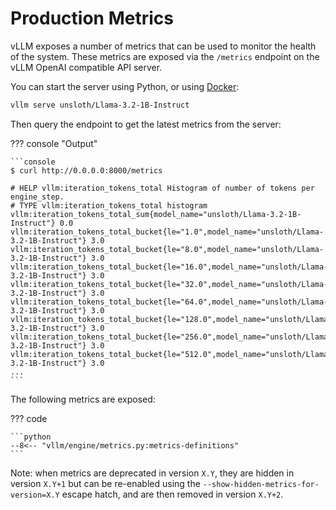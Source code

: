# Production Metrics

vLLM exposes a number of metrics that can be used to monitor the health of the
system. These metrics are exposed via the `/metrics` endpoint on the vLLM
OpenAI compatible API server.

You can start the server using Python, or using [Docker](../deployment/docker.md):

```bash
vllm serve unsloth/Llama-3.2-1B-Instruct
```

Then query the endpoint to get the latest metrics from the server:

??? console "Output"

    ```console
    $ curl http://0.0.0.0:8000/metrics

    # HELP vllm:iteration_tokens_total Histogram of number of tokens per engine_step.
    # TYPE vllm:iteration_tokens_total histogram
    vllm:iteration_tokens_total_sum{model_name="unsloth/Llama-3.2-1B-Instruct"} 0.0
    vllm:iteration_tokens_total_bucket{le="1.0",model_name="unsloth/Llama-3.2-1B-Instruct"} 3.0
    vllm:iteration_tokens_total_bucket{le="8.0",model_name="unsloth/Llama-3.2-1B-Instruct"} 3.0
    vllm:iteration_tokens_total_bucket{le="16.0",model_name="unsloth/Llama-3.2-1B-Instruct"} 3.0
    vllm:iteration_tokens_total_bucket{le="32.0",model_name="unsloth/Llama-3.2-1B-Instruct"} 3.0
    vllm:iteration_tokens_total_bucket{le="64.0",model_name="unsloth/Llama-3.2-1B-Instruct"} 3.0
    vllm:iteration_tokens_total_bucket{le="128.0",model_name="unsloth/Llama-3.2-1B-Instruct"} 3.0
    vllm:iteration_tokens_total_bucket{le="256.0",model_name="unsloth/Llama-3.2-1B-Instruct"} 3.0
    vllm:iteration_tokens_total_bucket{le="512.0",model_name="unsloth/Llama-3.2-1B-Instruct"} 3.0
    ...
    ```

The following metrics are exposed:

??? code

    ```python
    --8<-- "vllm/engine/metrics.py:metrics-definitions"
    ```

Note: when metrics are deprecated in version `X.Y`, they are hidden in version `X.Y+1`
but can be re-enabled using the `--show-hidden-metrics-for-version=X.Y` escape hatch,
and are then removed in version `X.Y+2`.
